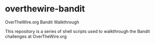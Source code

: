 # overthewire-bandit
OverTheWire.org Bandit Walkthrough

This repository is a series of shell scripts used to walkthrough the Bandit challenges at OverTheWire.org
